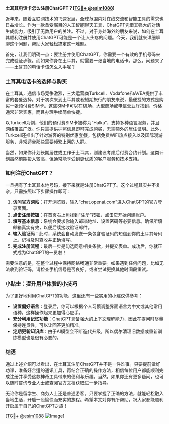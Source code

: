 **土耳其电话卡怎么注册ChatGPT？[[TG💪+ @esim1088](https://t.me/s/esim1088)]**

近年来，随着互联网技术的飞速发展，全球范围内对在线交流和智能工具的需求也日益增长。作为一款备受瞩目的人工智能聊天工具，ChatGPT凭借其强大的对话生成能力，吸引了无数用户的关注。不过，对于身处海外的朋友来说，如何在土耳其顺利注册并使用ChatGPT可能是一个让人头疼的问题。今天，我们就来详细聊聊这个问题，帮助大家轻松搞定这一难题。

首先，让我们明确一点：要注册并使用ChatGPT，你需要一个有效的手机号码来完成验证步骤。而如果你身在土耳其，就需要一张当地的电话卡。那么，问题来了——土耳其的电话卡该怎么入手呢？

### 土耳其电话卡的选择与购买

在土耳其，通信市场竞争激烈，三大运营商Turkcell、Vodafone和AVEA提供了丰富的套餐选择。对于初次来到土耳其或者短期旅行的朋友来说，最便捷的方式是购买一张预付费SIM卡。这些SIM卡可以在机场、大型商场或电信营业厅找到，价格通常非常实惠，而且办理手续简单快捷。

以Turkcell为例，他们的预付费SIM卡被称为“Halka”，支持多种语言服务，并且网络覆盖广泛。你只需提供护照信息即可完成购买，无需额外的居住证明。此外，Turkcell还推出了针对游客的特别优惠套餐，包括免费WiFi热点接入以及国际漫游服务，非常适合那些需要频繁上网的人群。

当然，如果你计划长期居住或工作于土耳其，则建议考虑后付费合约计划。这类计划虽然前期投入较高，但通常能享受到更优质的客户服务和技术支持。

### 如何注册ChatGPT？

一旦拥有了土耳其本地号码，接下来就是注册ChatGPT了。这个过程其实并不复杂，只需按照以下步骤操作即可：

1. **访问官方网站**：打开浏览器，输入“chat.openai.com”进入ChatGPT的官方登录页面。
2. **点击注册按钮**：在首页右上角找到“注册”按钮，点击它开始创建账户。
3. **填写基本信息**：系统会要求你输入邮箱地址、设置密码等必要信息。确保所填邮箱真实有效，以便后续接收验证邮件。
4. **输入验证码**：此时，系统会自动发送一条包含验证码的短信到你的土耳其号码上。记得及时查收并正确填写。
5. **完成注册流程**：最后一步是勾选同意相关条款，并提交表单。成功后，你就正式成为ChatGPT的一员啦！

需要注意的是，在整个过程中保持网络畅通非常重要。如果遇到任何问题，比如无法收到验证码，请检查手机信号是否良好，或者尝试更换其他时间段重试。

### 小贴士：提升用户体验的小技巧

为了更好地利用ChatGPT的功能，这里还有一些实用的小建议供参考：

- **设置偏好语言**：登录后，你可以根据个人习惯调整界面语言为中文或其他常用语种，这样操作起来更加得心应手。
- **充分利用记忆功能**：ChatGPT具备强大的上下文理解能力，因此在提问时尽量保持连贯性，可以让回答更加精准。
- **定期更新知识库**：由于AI模型会不断迭代升级，所以偶尔清理旧数据或重新训练模型也是很有必要的。

### 结语

通过上述介绍可以看出，在土耳其注册ChatGPT并不是一件难事。只要提前做好功课，准备好合适的通讯工具，再结合正确的操作方法，相信每位用户都能顺利完成注册并享受这款神奇工具带来的便利与乐趣。当然，如果你还有更多疑问，也可以随时咨询专业人士或查阅官方文档获取进一步指导。

无论你是留学生、商务人士还是普通游客，只要掌握了正确的方法，就能轻松融入当地生活，开启一段愉快而充实的旅程。希望本文对你有所帮助，祝大家都能顺利开启属于自己的ChatGPT之旅！

[[TG💪+ @esim1088](https://t.me/s/esim1088) ![Image](https://i.postimg.cc/4NQfJmqS/Snipaste-2025-05-13-00-14-12.png)]